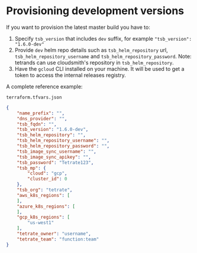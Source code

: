 # Provisioning development versions

If you want to provision the latest master build you have to:

1. Specify ```tsb_version``` that includes ```dev``` suffix, for example ```"tsb_version": "1.6.0-dev"```
2. Provide ```dev``` helm repo details such as ```tsb_helm_repository``` url, ```tsb_helm_repository_username``` and ```tsb_helm_repository_password```.
   Note: tetrands can use cloudsmith's repository in `tsb_helm_repository`.
3. Have the ```gcloud``` CLI installed on your machine. It will be used to get a token to access the internal releases registry.

A complete reference example:

`terraform.tfvars.json`
```json
{
    "name_prefix": "",
    "dns_provider": "",
    "tsb_fqdn": "",
    "tsb_version": "1.6.0-dev",
    "tsb_helm_repository": "",
    "tsb_helm_repository_username": "",
    "tsb_helm_repository_password": "",
    "tsb_image_sync_username": "",
    "tsb_image_sync_apikey": "",
    "tsb_password": "Tetrate123",
    "tsb_mp": {
        "cloud": "gcp",
        "cluster_id": 0
    },
    "tsb_org": "tetrate",
    "aws_k8s_regions": [
    ],
    "azure_k8s_regions": [
    ],
    "gcp_k8s_regions": [
        "us-west1"
    ],
    "tetrate_owner": "username",
    "tetrate_team": "function:team"
}
```

